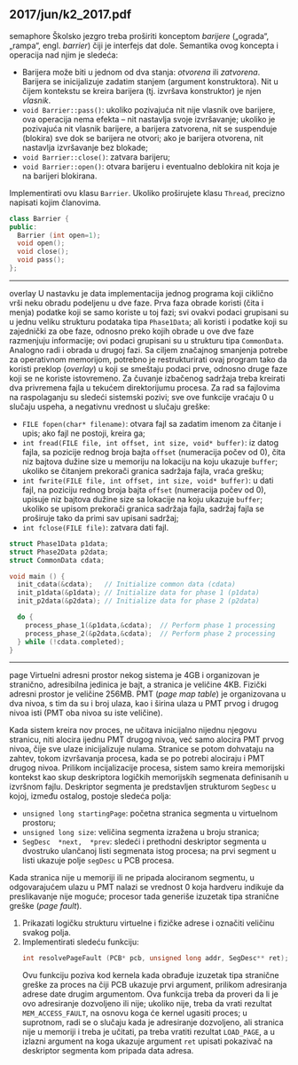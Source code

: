 2017/jun/k2_2017.pdf
--------------------------------------------------------------------------------
semaphore
Školsko jezgro treba proširiti konceptom *barijere* („ograda“, „rampa“, engl. *barrier*) čiji je
interfejs dat dole. Semantika ovog koncepta i operacija nad njim je sledeća:

- Barijera može biti u jednom od dva stanja: *otvorena* ili *zatvorena*. Barijera se
inicijalizuje zadatim stanjem (argument konstruktora). Nit u čijem kontekstu se kreira
barijera (tj. izvršava konstruktor) je njen *vlasnik*.
- `void Barrier::pass()`: ukoliko pozivajuća nit nije vlasnik ove barijere, ova
operacija nema efekta – nit nastavlja svoje izvršavanje; ukoliko je pozivajuća nit
vlasnik barijere, a barijera zatvorena, nit se suspenduje (blokira) sve dok se barijera
ne otvori; ako je barijera otvorena, nit nastavlja izvršavanje bez blokade;
- `void Barrier::close()`: zatvara barijeru;
- `void Barrier::open()`: otvara barijeru i eventualno deblokira nit koja je na barijeri
blokirana.

Implementirati ovu klasu `Barrier`. Ukoliko proširujete klasu `Thread`, precizno napisati kojim
članovima.
```cpp
class Barrier {
public:
  Barrier (int open=1);
  void open();
  void close();
  void pass();
};
```

--------------------------------------------------------------------------------
overlay
U nastavku je data implementacija jednog programa koji ciklično vrši neku obradu podeljenu
u dve faze. Prva faza obrade koristi (čita i menja) podatke koji se samo koriste u toj fazi; svi
ovakvi podaci grupisani su u jednu veliku strukturu podataka tipa `Phase1Data`; ali koristi i
podatke koji su zajednički za obe faze, odnosno preko kojih obrade u ove dve faze razmenjuju
informacije; ovi podaci grupisani su u strukturu tipa `CommonData`. Analogno radi i obrada u
drugoj fazi.
Sa ciljem značajnog smanjenja potrebe za operativnom memorijom, potrebno je restrukturirati
ovaj program tako da koristi preklop (*overlay*) u koji se smeštaju podaci prve, odnosno druge
faze  koji  se  ne  koriste  istovremeno.  Za  čuvanje  izbačenog  sadržaja  treba  kreirati  dva
privremena  fajla  u tekućem  direktorijumu procesa. Za rad sa  fajlovima na raspolaganju su
sledeći sistemski pozivi; sve ove funkcije vraćaju 0 u slučaju uspeha, a negativnu vrednost u
slučaju greške:

- `FILE fopen(char* filename)`: otvara fajl sa zadatim imenom za čitanje i upis; ako
fajl ne postoji, kreira ga;
- `int fread(FILE file, int offset, int size, void* buffer)`: iz datog fajla,
sa pozicije rednog broja bajta `offset` (numeracija počev od 0), čita niz bajtova dužine
size u memoriju na lokaciju na koju ukazuje `buffer`; ukoliko se čitanjem prekorači
granica sadržaja fajla, vraća grešku;
- `int fwrite(FILE file, int offset, int size, void* buffer)`: u dati fajl, na
poziciju  rednog  broja  bajta `offset`  (numeracija  počev  od  0),  upisuje  niz  bajtova
dužine size sa lokacije na koju ukazuje `buffer`; ukoliko se upisom prekorači granica
sadržaja fajla, sadržaj fajla se proširuje tako da primi sav upisani sadržaj;
- `int fclose(FILE file)`: zatvara dati fajl.

```cpp
struct Phase1Data p1data;
struct Phase2Data p2data;
struct CommonData cdata;

void main () {
  init_cdata(&cdata);   // Initialize common data (cdata)
  init_p1data(&p1data); // Initialize data for phase 1 (p1data)
  init_p2data(&p2data); // Initialize data for phase 2 (p2data)

  do {
    process_phase_1(&p1data,&cdata);  // Perform phase 1 processing
    process_phase_2(&p2data,&cdata);  // Perform phase 2 processing
  } while (!cdata.completed);
}
```

--------------------------------------------------------------------------------
page
Virtuelni adresni prostor nekog sistema je 4GB i organizovan je stranično, adresibilna jedinica
je bajt, a stranica je veličine 4KB. Fizički adresni prostor je veličine 256MB. PMT (*page map table*) je organizovana u dva nivoa, s tim da su i broj ulaza, kao i širina ulaza u PMT prvog i
drugog nivoa isti (PMT oba nivoa su iste veličine).

Kada  sistem  kreira  nov  proces,  ne  učitava  inicijalno  nijednu  njegovu  stranicu,  niti  alocira
ijednu PMT drugog  nivoa, već  samo  alocira PMT prvog  nivoa, čije sve ulaze inicijalizuje
nulama. Stranice se potom dohvataju na zahtev, tokom izvršavanja procesa, kada se po potrebi
alociraju i PMT drugog nivoa. Prilikom incijalizacije procesa, sistem samo kreira memorijski
kontekst kao skup deskriptora logičkih memorijskih segmenata definisanih u izvršnom fajlu.
Deskriptor  segmenta  je  predstavljen  strukturom `SegDesc`  u  kojoj,  između  ostalog,  postoje
sledeća polja:

- `unsigned long startingPage`: početna stranica segmenta u virtuelnom prostoru;
- `unsigned long size`: veličina segmenta izražena u broju stranica;
- `SegDesc  *next,  *prev`:  sledeći  i  prethodni  deskriptor  segmenta  u  dvostruko
ulančanoj listi segmenata istog procesa; na prvi segment u listi ukazuje polje `segDesc`
u PCB procesa.

Kada stranica nije u memoriji ili ne pripada alociranom segmentu, u odgovarajućem ulazu u
PMT nalazi se vrednost 0 koja hardveru indikuje da preslikavanje nije moguće; procesor tada
generiše izuzetak tipa stranične greške (*page fault*).

1. Prikazati logičku strukturu virtuelne i fizičke adrese i označiti veličinu svakog polja.
2. Implementirati sledeću funkciju:
   ```cpp
   int resolvePageFault (PCB* pcb, unsigned long addr, SegDesc** ret);
   ```
   Ovu funkciju poziva kod kernela kada obrađuje izuzetak tipa stranične greške za proces na čiji
PCB  ukazuje  prvi  argument,  prilikom  adresiranja  adrese  date  drugim  argumentom.  Ova
funkcija treba da proveri da li je ovo adresiranje dozvoljeno ili nije; ukoliko nije, treba da
vrati rezultat  `MEM_ACCESS_FAULT`, na osnovu koga će kernel ugasiti proces; u suprotnom, radi
se o slučaju kada je adresiranje dozvoljeno, ali stranica nije u memoriji i treba je učitati, pa
treba vratiti rezultat  `LOAD_PAGE`, a u izlazni argument na koga ukazuje argument `ret` upisati
pokazivač na deskriptor segmenta kom pripada data adresa.
